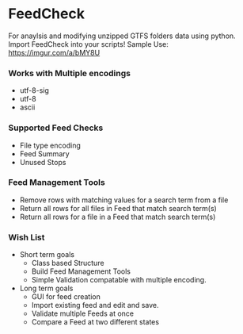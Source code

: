 # FeedCheck
For anaylsis and modifying unzipped GTFS folders data using python.
Import FeedCheck into your scripts! Sample Use: https://imgur.com/a/bMY8U

### Works with Multiple encodings
- utf-8-sig
- utf-8
- ascii

### Supported Feed Checks
- File type encoding
- Feed Summary
- Unused Stops

### Feed Management Tools
- Remove rows with matching values for a search term from a file
- Return all rows for all files in Feed that match search term(s)
- Return all rows for a file in a Feed that match search term(s)

### Wish List
- Short term goals
  - Class based Structure
  - Build Feed Management Tools
  - Simple Validation compatable with multiple encoding.
- Long term goals
  - GUI for feed creation
  - Import existing feed and edit and save.
  - Validate multiple Feeds at once
  - Compare a Feed at two different states
